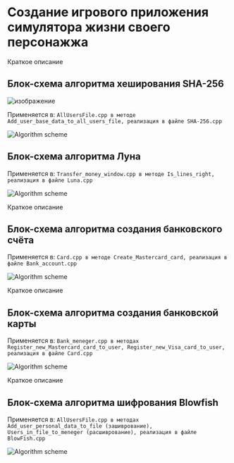 # Создание игрового приложения симулятора жизни своего персонажжа

Краткое описание 

## Блок-схема алгоритма хеширования SHA-256

![изображение](https://github.com/Agronom2812/Fundamentals-of-algorithmization-and-programming/assets/160975896/fc607797-d2c7-4c7f-a88b-4fa0b2cfb89e)


Применяется в: `AllUsersFile.cpp в методе Add_user_base_data_to_all_users_file, реализация в файле SHA-256.cpp`

![Algorithm scheme](schemes/first.png)

## Блок-схема алгоритма Луна

Применяется в: `Transfer_money_window.cpp в методе Is_lines_right, реализация в файле Luna.cpp`

![Algorithm scheme](schemes/second.png)

Краткое описание

## Блок-схема алгоритма создания банковского счёта

Применяется в: `Card.cpp в методе Create_Mastercard_card, реализация в файле Bank_account.cpp`

![Algorithm scheme](schemes/third.png)

Краткое описание

## Блок-схема алгоритма создания банковской карты

Применяется в: `Bank_meneger.cpp в методах Register_new_Mastercard_card_to_user, Register_new_Visa_card_to_user, реализация в файле Card.cpp`

![Algorithm scheme](schemes/fourth.png)

Краткое описание

## Блок-схема алгоритма шифрования Blowfish

Применяется в: `AllUsersFile.cpp в методах Add_user_personal_data_to_file (зашиврование), Users_in_file_to_meneger (расшиврование), реализация в файле BlowFish.cpp`

![Algorithm scheme](schemes/fifth.png)

